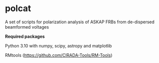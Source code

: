 # polcat
A set of scripts for polarization analysis of ASKAP FRBs from de-dispersed beamformed voltages

**Required packages**

Python 3.10 with numpy, scipy, astropy and matplotlib

RMtools (https://github.com/CIRADA-Tools/RM-Tools)
